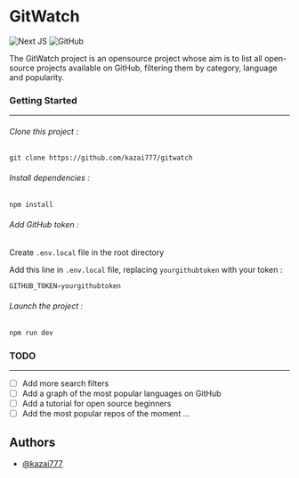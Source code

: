 # GitWatch

![Next JS](https://img.shields.io/badge/Next-black?style=for-the-badge&logo=next.js&logoColor=white) ![GitHub](https://img.shields.io/badge/github-%23121011.svg?style=for-the-badge&logo=github&logoColor=white)

The GitWatch project is an opensource project whose aim is to list all open-source projects available on GitHub, filtering them by category, language and popularity.


### Getting Started
---
###### *Clone this project :*

```git clone https://github.com/kazai777/gitwatch```

###### *Install dependencies :*

```go
npm install
```

###### *Add GitHub token :*

Create `.env.local` file in the root directory

Add this line in `.env.local` file, replacing `yourgithubtoken` with your token :

```go
GITHUB_TOKEN=yourgithubtoken
```

###### *Launch the project :*

```go
npm run dev
```

### TODO
---

- [ ] Add more search filters
- [ ] Add a graph of the most popular languages on GitHub
- [ ] Add a tutorial for open source beginners
- [ ] Add the most popular repos of the moment
...

## Authors

- [@kazai777](https://www.github.com/kazai777)